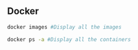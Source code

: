 ## Docker

```bash
docker images #Display all the images
```


```bash
docker ps -a #Display all the containers
```
